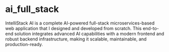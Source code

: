 # ai_full_stack
IntelliStack AI is a complete AI-powered full-stack microservices-based web application that I designed and developed from scratch. This end-to-end solution integrates advanced AI capabilities with a modern frontend and robust backend infrastructure, making it scalable, maintainable, and production-ready.
